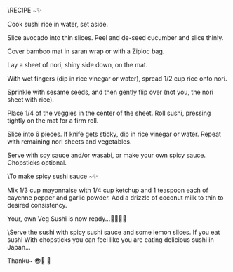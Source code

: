 \\RECIPE ~✨

Cook sushi rice in water, set aside.

Slice avocado into thin slices. Peel and de-seed cucumber and slice thinly.

Cover bamboo mat in saran wrap or with a Ziploc bag.

Lay a sheet of nori, shiny side down, on the mat.

With wet fingers (dip in rice vinegar or water), spread 1/2 cup rice onto nori.

Sprinkle with sesame seeds, and then gently flip over (not you, the nori sheet with rice).

Place 1/4 of the veggies in the center of the sheet. Roll sushi, pressing tightly on the mat for a firm roll.

Slice into 6 pieces. If knife gets sticky, dip in rice vinegar or water. Repeat with remaining nori sheets and vegetables.

Serve with soy sauce and/or wasabi, or make your own spicy sauce. Chopsticks optional.




\\To make spicy sushi sauce ~✨

Mix 1/3 cup mayonnaise with 1/4 cup ketchup and 1 teaspoon each of cayenne pepper and garlic powder. Add a drizzle of coconut milk to thin to desired consistency.




Your, own Veg Sushi is now ready...🎋🎍🎎✨

\\Serve the sushi with spicy sushi sauce and some lemon slices. If you eat sushi With chopsticks you can feel like you are eating delicious sushi in Japan...


Thanku~   😎🤩 🎍